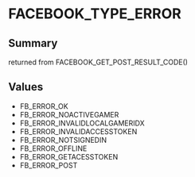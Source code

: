 # FACEBOOK_TYPE_ERROR

## Summary
returned from FACEBOOK_GET_POST_RESULT_CODE()

## Values
* FB_ERROR_OK
* FB_ERROR_NOACTIVEGAMER
* FB_ERROR_INVALIDLOCALGAMERIDX
* FB_ERROR_INVALIDACCESSTOKEN
* FB_ERROR_NOTSIGNEDIN
* FB_ERROR_OFFLINE
* FB_ERROR_GETACESSTOKEN
* FB_ERROR_POST